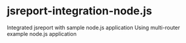 # jsreport-integration-node.js
Integrated jsreport with sample node.js application
Using multi-router example node.js application  

